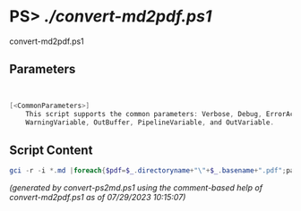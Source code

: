 PS> *./convert-md2pdf.ps1*
====================

convert-md2pdf.ps1 


Parameters
----------
```powershell


[<CommonParameters>]
    This script supports the common parameters: Verbose, Debug, ErrorAction, ErrorVariable, WarningAction, 
    WarningVariable, OutBuffer, PipelineVariable, and OutVariable.
```

Script Content
--------------
```powershell
gci -r -i *.md |foreach{$pdf=$_.directoryname+"\"+$_.basename+".pdf";pandoc -f markdown -s --citeproc $_.name -o $pdf}
```

*(generated by convert-ps2md.ps1 using the comment-based help of convert-md2pdf.ps1 as of 07/29/2023 10:15:07)*
